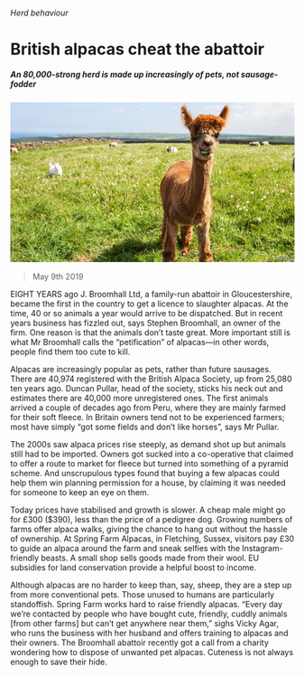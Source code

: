 ###### Herd behaviour

# British alpacas cheat the abattoir 

##### An 80,000-strong herd is made up increasingly of pets, not sausage-fodder 

![image](images/20190511_BRP001_0.jpg) 

> May 9th 2019 

EIGHT YEARS ago J. Broomhall Ltd, a family-run abattoir in Gloucestershire, became the first in the country to get a licence to slaughter alpacas. At the time, 40 or so animals a year would arrive to be dispatched. But in recent years business has fizzled out, says Stephen Broomhall, an owner of the firm. One reason is that the animals don’t taste great. More important still is what Mr Broomhall calls the “petification” of alpacas—in other words, people find them too cute to kill. 

Alpacas are increasingly popular as pets, rather than future sausages. There are 40,974 registered with the British Alpaca Society, up from 25,080 ten years ago. Duncan Pullar, head of the society, sticks his neck out and estimates there are 40,000 more unregistered ones. The first animals arrived a couple of decades ago from Peru, where they are mainly farmed for their soft fleece. In Britain owners tend not to be experienced farmers; most have simply “got some fields and don’t like horses”, says Mr Pullar. 

The 2000s saw alpaca prices rise steeply, as demand shot up but animals still had to be imported. Owners got sucked into a co-operative that claimed to offer a route to market for fleece but turned into something of a pyramid scheme. And unscrupulous types found that buying a few alpacas could help them win planning permission for a house, by claiming it was needed for someone to keep an eye on them. 

Today prices have stabilised and growth is slower. A cheap male might go for £300 ($390), less than the price of a pedigree dog. Growing numbers of farms offer alpaca walks, giving the chance to hang out without the hassle of ownership. At Spring Farm Alpacas, in Fletching, Sussex, visitors pay £30 to guide an alpaca around the farm and sneak selfies with the Instagram-friendly beasts. A small shop sells goods made from their wool. EU subsidies for land conservation provide a helpful boost to income. 

Although alpacas are no harder to keep than, say, sheep, they are a step up from more conventional pets. Those unused to humans are particularly standoffish. Spring Farm works hard to raise friendly alpacas. “Every day we’re contacted by people who have bought cute, friendly, cuddly animals [from other farms] but can’t get anywhere near them,” sighs Vicky Agar, who runs the business with her husband and offers training to alpacas and their owners. The Broomhall abattoir recently got a call from a charity wondering how to dispose of unwanted pet alpacas. Cuteness is not always enough to save their hide. 

